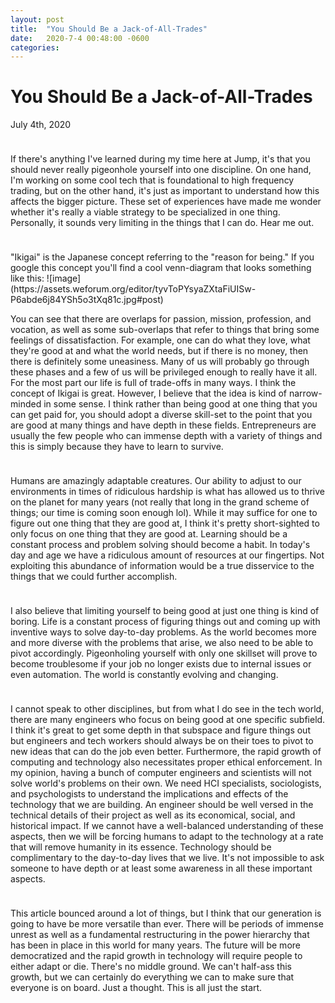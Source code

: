 ```yaml
---
layout: post
title:  "You Should Be a Jack-of-All-Trades"
date:   2020-7-4 00:48:00 -0600
categories: 
---
```


# You Should Be a Jack-of-All-Trades
July 4th, 2020
<hr style="height:10px; visibility:hidden;" />
If there's anything I've learned during my time here at Jump, it's that you should never really pigeonhole yourself into one discipline. On one hand, I'm working on some cool tech that is foundational to high frequency trading, but on the other hand, it's just as important to understand how this affects the bigger picture. These set of experiences have made me wonder whether it's really a viable strategy to be specialized in one thing. Personally, it sounds very limiting in the things that I can do. Hear me out.

<hr style="height:10px; visibility:hidden;" />
"Ikigai" is the Japanese concept referring to the "reason for being." If you google this concept you'll find a cool venn-diagram that looks something like this:
![image](https://assets.weforum.org/editor/tyvToPYsyaZXtaFiUISw-P6abde6j84YSh5o3tXq81c.jpg#post)

You can see that there are overlaps for passion, mission, profession, and vocation, as well as some sub-overlaps that refer to things that bring some feelings of dissatisfaction. For example, one can do what they love, what they're good at and what the world needs, but if there is no money, then there is definitely some uneasiness. Many of us will probably go through these phases and a few of us will be privileged enough to really have it all. For the most part our life is full of trade-offs in many ways. I think the concept of Ikigai is great. However, I believe that the idea is kind of narrow-minded in some sense. I think rather than being good at one thing that you can get paid for, you should adopt a diverse skill-set to the point that you are good at many things and have depth in these fields. Entrepreneurs are usually the few people who can immense depth with a variety of things and this is simply because they have to learn to survive.

<hr style="height:10px; visibility:hidden;" />
Humans are amazingly adaptable creatures. Our ability to adjust to our environments in times of ridiculous hardship is what has allowed us to thrive on the planet for many years (not really that long in the grand scheme of things; our time is coming soon enough lol). While it may suffice for one to figure out one thing that they are good at, I think it's pretty short-sighted to only focus on one thing that they are good at. Learning should be a constant process and problem solving should become a habit. In today's day and age we have a ridiculous amount of resources at our fingertips. Not exploiting this abundance of information would be a true disservice to the things that we could further accomplish.

<hr style="height:10px; visibility:hidden;" />
I also believe that limiting yourself to being good at just one thing is kind of boring. Life is a constant process of figuring things out and coming up with inventive ways to solve day-to-day problems. As the world becomes more and more diverse with the problems that arise, we also need to be able to pivot accordingly. Pigeonholing yourself with only one skillset will prove to become troublesome if your job no longer exists due to internal issues or even automation. The world is constantly evolving and changing. 

<hr style="height:10px; visibility:hidden;" />
I cannot speak to other disciplines, but from what I do see in the tech world, there are many engineers who focus on being good at one specific subfield. I think it's great to get some depth in that subspace and figure things out but engineers and tech workers should always be on their toes to pivot to new ideas that can do the job even better. Furthermore, the rapid growth of computing and technology also necessitates proper ethical enforcement. In my opinion, having a bunch of computer engineers and scientists will not solve world's problems on their own. We need HCI specialists, sociologists, and psychologists to understand the implications and effects of the technology that we are building. An engineer should be well versed in the technical details of their project as well as its economical, social, and historical impact. If we cannot have a well-balanced understanding of these aspects, then we will be forcing humans to adapt to the technology at a rate that will remove humanity in its essence. Technology should be complimentary to the day-to-day lives that we live. It's not impossible to ask someone to have depth or at least some awareness in all these important aspects. 

<hr style="height:10px; visibility:hidden;" />
This article bounced around a lot of things, but I think that our generation is going to have be more versatile than ever. There will be periods of immense unrest as well as a fundamental restructuring in the power hierarchy that has been in place in this world for many years. The future will be more democratized and the rapid growth in technology will require people to either adapt or die. There's no middle ground. We can't half-ass this growth, but we can certainly do everything we can to make sure that everyone is on board. Just a thought. This is all just the start.


